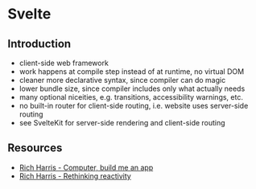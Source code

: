 # Svelte



## Introduction

- client-side web framework
- work happens at compile step instead of at runtime, no virtual DOM
- cleaner more declarative syntax, since compiler can do magic
- lower bundle size, since compiler includes only what actually needs
- many optional niceities, e.g. transitions, accessibility warnings, etc.
- no built-in router for client-side routing, i.e. website uses server-side routing
- see SvelteKit for server-side rendering and client-side routing



## Resources

- [Rich Harris - Computer, build me an app](https://www.youtube.com/watch?v=qqt6YxAZoOc)
- [Rich Harris - Rethinking reactivity](https://www.youtube.com/watch?v=AdNJ3fydeao)